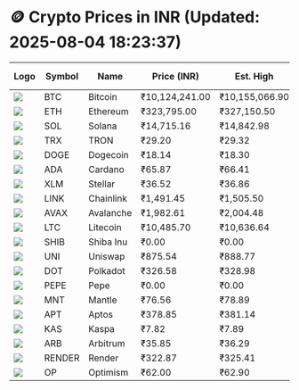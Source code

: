 # 🪙 Crypto Prices in INR (Updated: 2025-08-04 18:23:37)

| Logo | Symbol | Name       | Price (INR) | Est. High | Est. Low | Gross Profit | Fees | Net Profit | ROI % |
|------|--------|------------|-------------|-----------|----------|---------------|------|-------------|--------|
| ![](https://coin-images.coingecko.com/coins/images/1/large/bitcoin.png?1696501400) | BTC    | Bitcoin    | ₹10,124,241.00 | ₹10,155,066.90 | ₹10,093,415.10 | ₹610.81 | ₹200.00 | ₹410.81 | 0.41% |
| ![](https://coin-images.coingecko.com/coins/images/279/large/ethereum.png?1696501628) | ETH    | Ethereum   | ₹323,795.00 | ₹327,150.50 | ₹320,439.50 | ₹2,094.31 | ₹200.00 | ₹1,894.31 | 1.89% |
| ![](https://coin-images.coingecko.com/coins/images/4128/large/solana.png?1718769756) | SOL    | Solana     | ₹14,715.16 | ₹14,842.98 | ₹14,587.34 | ₹1,752.41 | ₹200.00 | ₹1,552.41 | 1.55% |
| ![](https://coin-images.coingecko.com/coins/images/1094/large/tron-logo.png?1696502193) | TRX    | TRON       | ₹29.20 | ₹29.32 | ₹29.08 | ₹825.31 | ₹200.00 | ₹625.31 | 0.63% |
| ![](https://coin-images.coingecko.com/coins/images/5/large/dogecoin.png?1696501409) | DOGE   | Dogecoin   | ₹18.14 | ₹18.30 | ₹17.98 | ₹1,819.04 | ₹200.00 | ₹1,619.04 | 1.62% |
| ![](https://coin-images.coingecko.com/coins/images/975/large/cardano.png?1696502090) | ADA    | Cardano    | ₹65.87 | ₹66.41 | ₹65.33 | ₹1,643.89 | ₹200.00 | ₹1,443.89 | 1.44% |
| ![](https://coin-images.coingecko.com/coins/images/100/large/fmpFRHHQ_400x400.jpg?1735231350) | XLM    | Stellar    | ₹36.52 | ₹36.86 | ₹36.18 | ₹1,857.17 | ₹200.00 | ₹1,657.17 | 1.66% |
| ![](https://coin-images.coingecko.com/coins/images/877/large/chainlink-new-logo.png?1696502009) | LINK   | Chainlink  | ₹1,491.45 | ₹1,505.50 | ₹1,477.40 | ₹1,901.44 | ₹200.00 | ₹1,701.44 | 1.70% |
| ![](https://coin-images.coingecko.com/coins/images/12559/large/Avalanche_Circle_RedWhite_Trans.png?1696512369) | AVAX   | Avalanche  | ₹1,982.61 | ₹2,004.48 | ₹1,960.74 | ₹2,230.48 | ₹200.00 | ₹2,030.48 | 2.03% |
| ![](https://coin-images.coingecko.com/coins/images/2/large/litecoin.png?1696501400) | LTC    | Litecoin   | ₹10,485.70 | ₹10,636.64 | ₹10,334.76 | ₹2,921.03 | ₹200.00 | ₹2,721.03 | 2.72% |
| ![](https://coin-images.coingecko.com/coins/images/11939/large/shiba.png?1696511800) | SHIB   | Shiba Inu  | ₹0.00 | ₹0.00 | ₹0.00 | ₹1,120.04 | ₹200.00 | ₹920.04 | 0.92% |
| ![](https://coin-images.coingecko.com/coins/images/12504/large/uniswap-logo.png?1720676669) | UNI    | Uniswap    | ₹875.54 | ₹888.77 | ₹862.31 | ₹3,068.15 | ₹200.00 | ₹2,868.15 | 2.87% |
| ![](https://coin-images.coingecko.com/coins/images/12171/large/polkadot.png?1696512008) | DOT    | Polkadot   | ₹326.58 | ₹328.98 | ₹324.18 | ₹1,481.59 | ₹200.00 | ₹1,281.59 | 1.28% |
| ![](https://coin-images.coingecko.com/coins/images/29850/large/pepe-token.jpeg?1696528776) | PEPE   | Pepe       | ₹0.00 | ₹0.00 | ₹0.00 | ₹1,268.56 | ₹200.00 | ₹1,068.56 | 1.07% |
| ![](https://coin-images.coingecko.com/coins/images/30980/large/Mantle-Logo-mark.png?1739213200) | MNT    | Mantle     | ₹76.56 | ₹78.89 | ₹74.23 | ₹6,280.56 | ₹200.00 | ₹6,080.56 | 6.08% |
| ![](https://coin-images.coingecko.com/coins/images/26455/large/aptos_round.png?1696525528) | APT    | Aptos      | ₹378.85 | ₹381.14 | ₹376.56 | ₹1,218.14 | ₹200.00 | ₹1,018.14 | 1.02% |
| ![](https://coin-images.coingecko.com/coins/images/25751/large/kaspa-icon-exchanges.png?1696524837) | KAS    | Kaspa      | ₹7.82 | ₹7.89 | ₹7.75 | ₹1,858.54 | ₹200.00 | ₹1,658.54 | 1.66% |
| ![](https://coin-images.coingecko.com/coins/images/16547/large/arb.jpg?1721358242) | ARB    | Arbitrum   | ₹35.85 | ₹36.29 | ₹35.41 | ₹2,482.31 | ₹200.00 | ₹2,282.31 | 2.28% |
| ![](https://coin-images.coingecko.com/coins/images/11636/large/rndr.png?1696511529) | RENDER | Render     | ₹322.87 | ₹325.41 | ₹320.33 | ₹1,583.66 | ₹200.00 | ₹1,383.66 | 1.38% |
| ![](https://coin-images.coingecko.com/coins/images/25244/large/Optimism.png?1696524385) | OP     | Optimism   | ₹62.00 | ₹62.90 | ₹61.10 | ₹2,955.96 | ₹200.00 | ₹2,755.96 | 2.76% |

